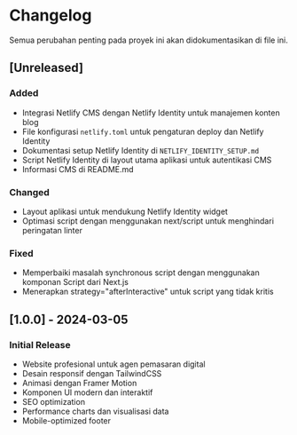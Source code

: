 # Changelog

Semua perubahan penting pada proyek ini akan didokumentasikan di file ini.

## [Unreleased]

### Added
- Integrasi Netlify CMS dengan Netlify Identity untuk manajemen konten blog
- File konfigurasi `netlify.toml` untuk pengaturan deploy dan Netlify Identity
- Dokumentasi setup Netlify Identity di `NETLIFY_IDENTITY_SETUP.md`
- Script Netlify Identity di layout utama aplikasi untuk autentikasi CMS
- Informasi CMS di README.md

### Changed
- Layout aplikasi untuk mendukung Netlify Identity widget
- Optimasi script dengan menggunakan next/script untuk menghindari peringatan linter

### Fixed
- Memperbaiki masalah synchronous script dengan menggunakan komponan Script dari Next.js
- Menerapkan strategy="afterInteractive" untuk script yang tidak kritis

## [1.0.0] - 2024-03-05

### Initial Release
- Website profesional untuk agen pemasaran digital
- Desain responsif dengan TailwindCSS
- Animasi dengan Framer Motion
- Komponen UI modern dan interaktif
- SEO optimization
- Performance charts dan visualisasi data
- Mobile-optimized footer 